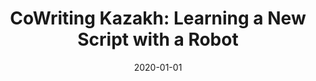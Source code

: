 ---
title: "CoWriting Kazakh: Learning a New Script with a Robot"
collection: publications
permalink: /publication/2020-01-01-CoWriting-Kazakh-Learning-a-New-Script-with-a-Robot
date: 2020-01-01
venue: 'In the proceedings of 2020 ACM/IEEE International Conference on Human-Robot Interaction (HRI)'
citation: ' Anara Sandygulova,  Wafa Johal,  Zhanel Zhexenova,  Bolat Tleubayev,  Aida Zhanatkyzy,  Aizada Turarova,  Zhansaule Telisheva,  Anna CohenMiller,  Thibault Asselborn,  Pierre Dillenbourg, &quot;CoWriting Kazakh: Learning a New Script with a Robot.&quot; In the proceedings of 2020 ACM/IEEE International Conference on Human-Robot Interaction (HRI), 2020.'
---